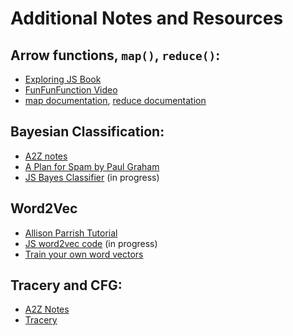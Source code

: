 # Additional Notes and Resources

## Arrow functions, `map()`, `reduce()`:
* [Exploring JS Book](http://exploringjs.com/es6/ch_core-features.html#sec_from-func-expr-to-arrow-func)
* [FunFunFunction Video](https://www.youtube.com/watch?v=6sQDTgOqh-I)
* [map documentation](https://developer.mozilla.org/en-US/docs/Web/JavaScript/Reference/Global_Objects/Array/map), [reduce documentation](https://developer.mozilla.org/en-US/docs/Web/JavaScript/Reference/Global_Objects/Array/reduce)
## Bayesian Classification:
* [A2Z notes](http://shiffman.net/a2z/text-analysis/#naive-bayesian-text-classification)
* [A Plan for Spam by Paul Graham](http://www.paulgraham.com/spam.html)
* [JS Bayes Classifier](https://github.com/shiffman/bayes-classifier-js) (in progress)
## Word2Vec
* [Allison Parrish Tutorial](https://gist.github.com/aparrish/2f562e3737544cf29aaf1af30362f469)
* [JS word2vec code](https://github.com/shiffman/p5-word2vec) (in progress)
* [Train your own word vectors](https://github.com/dav/word2vec)
## Tracery and CFG:
* [A2Z Notes](http://shiffman.net/a2z/cfg/)
* [Tracery](http://tracery.io/)
